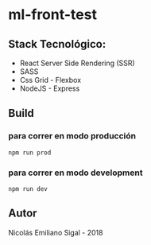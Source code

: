 # ml-front-test

## Stack Tecnológico: 
* React Server Side Rendering (SSR)
* SASS
* Css Grid - Flexbox
* NodeJS - Express

## Build

### para correr en modo producción

```
npm run prod
```

### para correr en modo development
```
npm run dev
```

## Autor

Nicolás Emiliano Sigal - 2018
